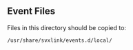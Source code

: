 ## Event Files

Files in this directory should be copied to:

```
/usr/share/svxlink/events.d/local/
```

